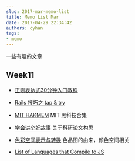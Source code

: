 ```yaml
---
slug: 2017-mar-memo-list
title: Memo List Mar
date: 2017-04-29 22:34:42
authors: cyhan
tags:
- memo
---
```

一些有趣的文章

<!-- truncate -->

## Week11

- [正则表达式30分钟入门教程](https://deerchao.net/tutorials/regex/regex.htm)

- [Rails 技巧之 tap & try](https://ruby-china.org/topics/5348)

- [MIT HAKMEM](http://home.pipeline.com/~hbaker1/hakmem/hakmem.html)
  MIT 黑科技合集
- [学会讲个好故事](https://zhuanlan.zhihu.com/p/26584669)
  关于科研论文构思
- [色彩空间表示与转换](https://zhuanlan.zhihu.com/p/24281841)
  色品图的由来，颜色空间相关
  
- [List of Languages that Compile to JS](http://www.tuicool.com/articles/r6ZBN3)
